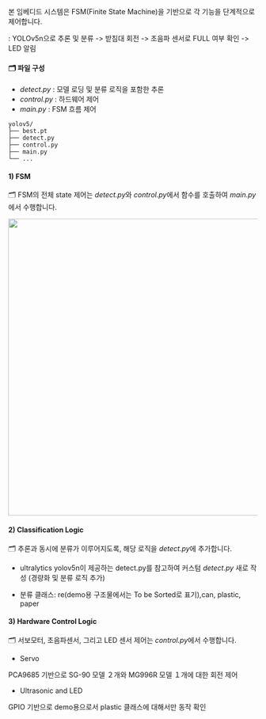 본 임베디드 시스템은 FSM(Finite State Machine)을 기반으로 각 기능을 단계적으로 제어합니다. 

: YOLOv5n으로 추론 및 분류 -> 받침대 회전 -> 초음파 센서로 FULL 여부 확인 -> LED 알림

#### 🗂️ 파일 구성

+ *detect.py* : 모델 로딩 및 분류 로직을 포함한 추론
+ *control.py* : 하드웨어 제어 
+ *main.py* : FSM 흐름 제어 

``` text
yolov5/
├── best.pt
├── detect.py
├── control.py
├── main.py
└── ...
```

#### 1) FSM

🗂️ FSM의 전체 state 제어는 *detect.py*와 *control.py*에서 함수를 호출하여 *main.py*에서 수행합니다.

<img src="https://github.com/user-attachments/assets/d066eb08-1c9e-4d71-ae1a-f7c466aaaa13" width="600"/>

#### 2) Classification Logic

🗂️ 추론과 동시에 분류가 이루어지도록, 해당 로직을 *detect.py*에 추가합니다. 

+ ultralytics yolov5n이 제공하는 detect.py를 참고하여 커스텀 *detect.py* 새로 작성 (경량화 및 분류 로직 추가)

+ 분류 클래스: re(demo용 구조물에서는 To be Sorted로 표기),can, plastic, paper


#### 3) Hardware Control Logic

🗂️ 서보모터, 초음파센서, 그리고 LED 센서 제어는 *control.py*에서 수행합니다. 

+ Servo

PCA9685 기반으로 SG-90 모델 ２개와 MG996R 모델 １개에 대한 회전 제어

+ Ultrasonic and LED

GPIO 기반으로 demo용으로서 plastic 클래스에 대해서만 동작 확인
